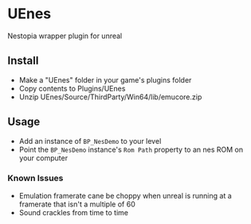 # UEnes
 Nestopia wrapper plugin for unreal

## Install
- Make a "UEnes" folder in your game's plugins folder
- Copy contents to Plugins/UEnes
- Unzip UEnes/Source/ThirdParty/Win64/lib/emucore.zip

## Usage
- Add an instance of `BP_NesDemo` to your level
- Point the `BP_NesDemo` instance's `Rom Path` property to an nes ROM on your computer

### Known Issues
- Emulation framerate cane be choppy when unreal is running at a framerate that isn't a multiple of 60
- Sound crackles from time to time
